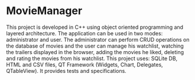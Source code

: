 # MovieManager
This project is developed in C++ using object oriented programming and layered architecture. 
The application can be used in two modes: administrator and user. 
The administrator can perform CRUD operations on the database of movies and the user can manage his watchlist, 
watching the trailers displayed in the browser, adding the movies he liked, deleting and rating the movies from his watchlist. 
This project uses: SQLite DB, HTML and CSV files, QT Framework (Widgets, Chart, Delegates, QTableView). 
It provides tests and specifications.
